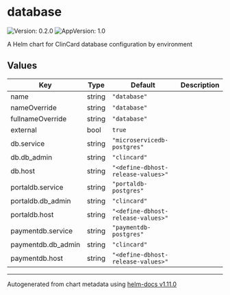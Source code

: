 # database

![Version: 0.2.0](https://img.shields.io/badge/Version-0.2.0-informational?style=flat-square) ![AppVersion: 1.0](https://img.shields.io/badge/AppVersion-1.0-informational?style=flat-square)

A Helm chart for ClinCard database configuration by environment

## Values

| Key | Type | Default | Description |
|-----|------|---------|-------------|
| name | string | `"database"` |  |
| nameOverride | string | `"database"` |  |
| fullnameOverride | string | `"database"` |  |
| external | bool | `true` |  |
| db.service | string | `"microservicedb-postgres"` |  |
| db.db_admin | string | `"clincard"` |  |
| db.host | string | `"<define-dbhost-release-values>"` |  |
| portaldb.service | string | `"portaldb-postgres"` |  |
| portaldb.db_admin | string | `"clincard"` |  |
| portaldb.host | string | `"<define-dbhost-release-values>"` |  |
| paymentdb.service | string | `"paymentdb-postgres"` |  |
| paymentdb.db_admin | string | `"clincard"` |  |
| paymentdb.host | string | `"<define-dbhost-release-values>"` |  |

----------------------------------------------
Autogenerated from chart metadata using [helm-docs v1.11.0](https://github.com/norwoodj/helm-docs/releases/v1.11.0)
